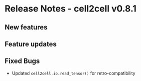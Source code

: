 # Release Notes - cell2cell v0.8.1

## New features


## Feature updates


## Fixed Bugs
- Updated `cell2cell.io.read_tensor()` for retro-compatibility
